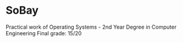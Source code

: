# SoBay
Practical work of Operating Systems - 2nd Year Degree in Computer Engineering
Final grade: 15/20
